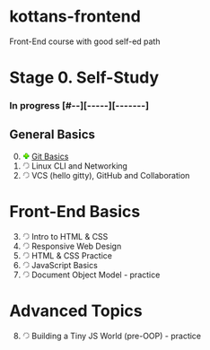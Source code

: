 # kottans-frontend
Front-End course with good self-ed path
# Stage 0. Self-Study 
### In progress [#--][-----][-------]
## General Basics
0. ![ok](img/done.png) [Git Basics](https://github.com/coroboX/kottans-frontend/tree/master/Git%20Basics)
1. ![in progress](img/progress.png) Linux CLI and Networking
2. ![in progress](img/progress.png) VCS (hello gitty), GitHub and Collaboration
# Front-End Basics
3. ![in progress](img/progress.png) Intro to HTML & CSS
4. ![in progress](img/progress.png) Responsive Web Design
5. ![in progress](img/progress.png) HTML & CSS Practice
6. ![in progress](img/progress.png) JavaScript Basics
7. ![in progress](img/progress.png) Document Object Model - practice
# Advanced Topics
8. ![in progress](img/progress.png) Building a Tiny JS World (pre-OOP) - practice
